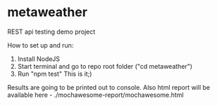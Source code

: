 # metaweather
REST api testing demo project

How to set up and run:
1. Install NodeJS 
2. Start terminal and go to repo root folder ("cd metaweather")
3. Run "npm test"
This is it;)

Results are going to be printed out to console. Also html report will be available here - ./mochawesome-report/mochawesome.html
